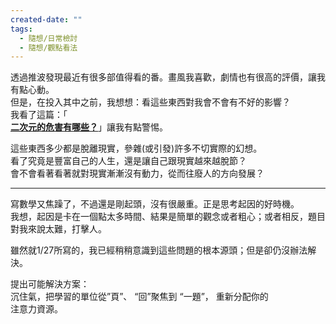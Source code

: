 ```yaml
---
created-date: ""
tags:
  - 隨想/日常檢討
  - 隨想/觀點看法
---
```

透過推波發現最近有很多部值得看的番。畫風我喜歡，劇情也有很高的評價，讓我有點心動。  
但是，在投入其中之前，我想想：看這些東西對我會不會有不好的影響？  
我看了這篇：「  
[**二次元的危害有哪些？**](https://www.zhihu.com/question/467590645)」讓我有點警惕。

這些東西多少都是脫離現實，參雜(或引發)許多不切實際的幻想。  
看了究竟是豐富自己的人生，還是讓自己跟現實越來越脫節？  
會不會看著看著就對現實漸漸沒有動力，從而往廢人的方向發展？  

---

寫數學又焦躁了，不過還是剛起頭，沒有很嚴重。正是思考起因的好時機。  
我想，起因是卡在一個點太多時間、結果是簡單的觀念或者粗心；或者相反，題目對我來說太難，打擊人。  

雖然就1/27所寫的，我已經稍稍意識到這些問題的根本源頭；但是卻仍沒辦法解決。

提出可能解決方案：  
沉住氣，把學習的單位從”頁”、 “回”聚焦到 “一題”， 重新分配你的  
注意力資源。